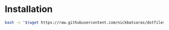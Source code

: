 # Installation
```bash
bash -c "$(wget https://raw.githubusercontent.com/nickbatsaras/dotfiles/master/i3/install.sh -O -)"
```
